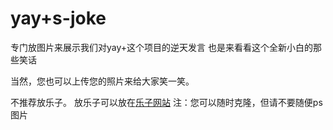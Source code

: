 # yay+s-joke
专门放图片来展示我们对yay+这个项目的逆天发言
也是来看看这个全新小白的那些笑话

当然，您也可以上传您的照片来给大家笑一笑。

不推荐放乐子。  放乐子可以放在[乐子网站](rubbsih.ama.moe)
注：您可以随时克隆，但请不要随便ps图片
